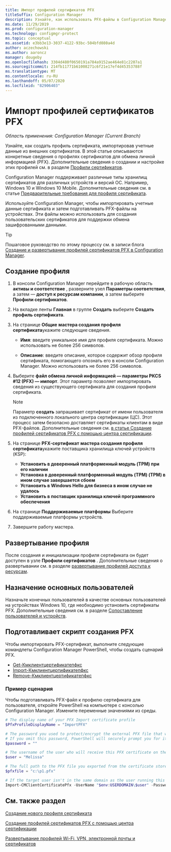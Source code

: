 ```yaml
---
title: Импорт профилей сертификатов PFX
titleSuffix: Configuration Manager
description: Узнайте, как использовать PFX-файлы в Configuration Manager для создания пользовательских сертификатов, поддерживающих обмен зашифрованными данными.
ms.date: 11/29/2019
ms.prod: configuration-manager
ms.technology: configmgr-protect
ms.topic: conceptual
ms.assetid: e3bb3e13-3037-4122-93bc-504bfd080a4d
author: aczechowski
ms.author: aaroncz
manager: dougeby
ms.openlocfilehash: 3304d480f0650191a784a9152ae464e81c2207a1
ms.sourcegitcommit: 214fb11771b61008271c6f21e17ef4d45353788f
ms.translationtype: MT
ms.contentlocale: ru-RU
ms.lasthandoff: 05/07/2020
ms.locfileid: "82906403"
---
```

# <a name="import-pfx-certificate-profiles"></a>Импорт профилей сертификатов PFX

*Область применения: Configuration Manager (Current Branch)*

Узнайте, как создать профиль сертификата, импортировав учетные данные из внешних сертификатов. В этой статье описываются конкретные сведения о профилях сертификатов для обмена личной информацией (PFX). Дополнительные сведения о создании и настройке этих профилей см. в разделе [Профили сертификатов](../../protect/deploy-use/introduction-to-certificate-profiles.md).

Configuration Manager поддерживает различные типы хранилищ сертификатов для различных устройств и версий ОС. Например, Windows 10 и Windows 10 Mobile. Дополнительные сведения см. в статье [Предварительные требования для профиля сертификата](../../protect/plan-design/prerequisites-for-certificate-profiles.md).

Используйте Configuration Manager, чтобы импортировать учетные данные сертификата и затем подготавливать PFX-файлы на устройствах. Эти файлы можно использовать для создания пользовательских сертификатов для поддержки обмена зашифрованными данными.

> [!TIP]  
> Пошаговое руководство по этому процессу см. в записи блога [Создание и развертывание профилей сертификатов PFX в Configuration Manager](https://docs.microsoft.com/archive/blogs/karanrustagi/how-to-create-and-deploy-pfx-certificate-profiles-in-configuration-manager).  

## <a name="create-a-profile"></a>Создание профиля

1. В консоли Configuration Manager перейдите в рабочую область **активы и соответствие** , разверните узел **Параметры соответствия**, а затем — **доступ к ресурсам компании**, а затем выберите **Профили сертификатов**.

1. На вкладке ленты **Главная** в группе **Создать** выберите **Создать профиль сертификата**.

1. На странице **Общие** **мастера создания профиля сертификата**укажите следующие сведения.  

    - **Имя**: введите уникальное имя для профиля сертификата. Можно использовать не более 256 символов.  

    - **Описание**: введите описание, которое содержит обзор профиля сертификата, помогающего опознать его в консоли Configuration Manager. Можно использовать не более 256 символов.  

1. Выберите **файл обмена личной информацией — параметры PKCS #12 (PFX) — импорт**. Этот параметр позволяет импортировать сведения из существующего сертификата для создания профиля сертификата.

    > [!NOTE]
    > Параметр **создать** запрашивает сертификат от имени пользователя из подключенного локального центра сертификации (ЦС). Этот процесс затем безопасно доставляет сертификаты клиентам в виде PFX-файлов. Дополнительные сведения см. [в статье Создание профилей сертификатов PFX с помощью центра сертификации](create-pfx-certificate-profiles.md).

1. На странице **PFX-сертификат** **мастера создания профиля сертификата**укажите поставщика хранилища ключей устройств (KSP):

    - **Установить в доверенный платформенный модуль (TPM) при его наличии**  
    - **Установка в доверенный платформенный модуль (TPM) (TPM) в ином случае завершается сбоем**
    - **Установить в Windows Hello для бизнеса в ином случае не удалось**
    - **Установить в поставщик хранилища ключей программного обеспечения**

1. На странице **Поддерживаемые платформы** Выберите поддерживаемые платформы устройств.

1. Завершите работу мастера.

## <a name="deploy-the-profile"></a>Развертывание профиля

После создания и инициализации профиля сертификата он будет доступен в узле **Профили сертификатов** . Дополнительные сведения о развертывании см. в разделе [развертывание профилей доступа к ресурсам](../../protect/deploy-use/deploy-wifi-vpn-email-cert-profiles.md).

## <a name="assign-primary-users"></a>Назначение основных пользователей

Назначьте конечных пользователей в качестве основных пользователей на устройствах Windows 10, где необходимо установить сертификаты PFX. Дополнительные сведения см. в разделе [Сопоставление пользователей и устройств](../../apps/deploy-use/link-users-and-devices-with-user-device-affinity.md).

## <a name="provision-a-create-pfx-script"></a>Подготавливает скрипт создания PFX

Чтобы импортировать PFX-сертификат, выполните следующие командлеты Configuration Manager PowerShell, чтобы создать сценарий PFX.

- [Get-Кмклиентцертификатепфкс](https://docs.microsoft.com/powershell/module/configurationmanager/get-cmclientcertificatepfx?view=sccm-ps)
- [Import-Кмклиентцертификатепфкс](https://docs.microsoft.com/powershell/module/configurationmanager/import-cmclientcertificatepfx?view=sccm-ps)
- [Remove-Кмклиентцертификатепфкс](https://docs.microsoft.com/powershell/module/configurationmanager/remove-cmclientcertificatepfx?view=sccm-ps)

### <a name="example-script"></a>Пример сценария

Чтобы подготавливать PFX-файл к профилю сертификата для пользователя, откройте PowerShell на компьютере с консолью Configuration Manager. Измените переменные значениями из среды.

``` PowerShell
# The display name of your PFX Import certificate profile
$PfxProfileDisplayName = "ImportPFX"

# The password you used to protect/encrypt the external PFX file that was created/exported from your certificate storage provider
# If you omit this password, PowerShell will securely prompt you for it. You can specify it as a parameter for process automation.
$password = ""

# The username of the user who will receive this PFX certificate on their device
$user = "Melissa"

# The full path to the PFX file you exported from the certificate store
$pfxfile = "c:\p1.pfx"

# If the target user isn't in the same domain as the user running this script, specify a different domain
Import-CMClientCertificatePfx -UserName "$env:USERDOMAIN\$user" -Password (ConvertTo-SecureString -String $password -AsPlainText -Force) -CertificateProfilePfx (Get-CMCertificateProfilePfx -Fast -Name $PfxProfileDisplayName) -Path $pfxfile
```

## <a name="see-also"></a>См. также раздел

[Создание нового профиля сертификата](../../protect/deploy-use/create-certificate-profiles.md)

[Создание профилей сертификатов PFX с помощью центра сертификации](create-pfx-certificate-profiles.md)

[Развертывание профилей Wi-Fi, VPN, электронной почты и сертификатов](../../protect/deploy-use/deploy-wifi-vpn-email-cert-profiles.md)
